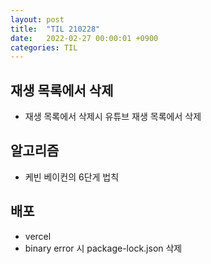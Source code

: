 ```yaml
---
layout: post
title:  "TIL 210228"
date:   2022-02-27 00:00:01 +0900
categories: TIL
---
```


## 재생 목록에서 삭제 
- 재생 목록에서 삭제시 유튜브 재생 목록에서 삭제

## 알고리즘
- 케빈 베이컨의 6단게 법칙

## 배포 
- vercel
- binary error 시 package-lock.json 삭제

